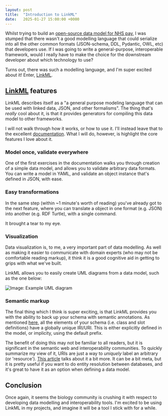 ```yaml
---
layout: post
title:  "Introduction to LinkML"
date:   2025-01-27 15:00:00 +0000
---
```


Whilst trying to build an [open-source data model for NHS pay](https://github.com/finomics-ltd/nhs-pay-ontology), I was stumped that there wasn't a good modelling language that could serialize into all the other common formats (JSON-schema, DDL, Pydantic, OWL, etc) that developers use. If I was going to write a general-purpose, interoperable framework, would I really have to make the choice for the downstream developer about which technology to use?

Turns out, there was such a modelling language, and I'm super excited about it! Enter, [LinkML](https://linkml.io/).

## [LinkML](https://linkml.io/) features

LinkML describes itself as a "a general purpose modeling language that can be used with linked data, JSON, and other formalisms". The thing that's *really* cool about it, is that it provides generators for compiling this data model to other frameworks.

I will not walk through how it works, or how to use it. I'll instead leave that to the excellent [documentation](https://linkml.io/linkml/index.html). What I will do, however, is highlight the core features I love about it.

### Model once, validate everywhere

One of the first exercises in the documentation walks you through creation of a simple data model, and allows you to validate arbitrary data formats. You can write a model in YAML, and validate an object instance that's defined in JSON, with ease.

### Easy transformations

In the same step (within ~1 minute's worth of reading) you've already got to the next feature, where you can translate a object in one format (e.g. JSON) into another (e.g. RDF Turtle), with a single command. 

It brought a tear to my eye.

### Visualization

Data visualization is, to me, a very important part of data modelling. As well as making it easier to communicate with domain experts (who may not be comfortable reading markup), it think it is a good cognitive aid in getting to grips with what we've built.

LinkML allows you to easily create UML diagrams from a data model, such as the one below:

![Image: Example UML diagram](/assets/posts/20250127/example_uml.png)

### Semantic markup

The final thing which I think is super exciting, is that LinkML provides you with the ability to back up your schema with semantic annotations. As mentioned [here](https://linkml.io/linkml/schemas/uris-and-mappings.html), all the elements of your schema (i.e. class and slot definitions) have a globally unique IRI/URI. This is either explicitly defined in the model, or implicity, using the default prefix.

The benefit of doing this may not be familiar to all readers, but it is significant in the semantic web and interoperability communities. To quickly summarize my view of it, URIs are just a way to *uniquely* label an arbitrary (or 'resource'). [This article](https://www.cogsci.ed.ac.uk/~ht/WhatAreURIs/) talks about it a bit more. It can be a bit meta, but it is pretty useful if you want to do entity resolution between databases, and it's great to have it as an option when defining a data model.

## Conclusion

Once again, it seems the biology community is crushing it with respect to developing data modelling and interoperability tools. I'm excited to be using LinkML in my projects, and imagine it will be a tool I stick with for a while.